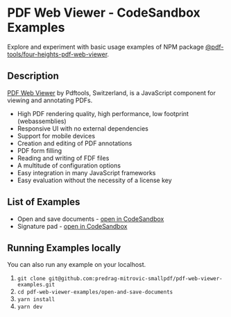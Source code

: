 # PDF Web Viewer - CodeSandbox Examples

Explore and experiment with basic usage examples of NPM package [@pdf-tools/four-heights-pdf-web-viewer](https://www.npmjs.com/package/@pdf-tools/four-heights-pdf-web-viewer).

## Description

[PDF Web Viewer](https://www.pdf-tools.com/products/viewing-printing/pdf-web-viewer/)  by Pdftools, Switzerland, is a JavaScript component for viewing and annotating PDFs.

-   High PDF rendering quality, high performance, low footprint (webassemblies)
-   Responsive UI with no external dependencies
-   Support for mobile devices
-   Creation and editing of PDF annotations
-   PDF form filling
-   Reading and writing of FDF files
-   A multitude of configuration options
-   Easy integration in many JavaScript frameworks
-   Easy evaluation without the necessity of a license key

## List of Examples

* Open and save documents - [open in CodeSandbox](https://codesandbox.io/p/sandbox/github/predrag-mitrovic-smallpdf/pdf-web-viewer-examples/tree/main/open-and-save-documents)
* Signature pad - [open in CodeSandbox](https://codesandbox.io/p/sandbox/github/predrag-mitrovic-smallpdf/pdf-web-viewer-examples/tree/main/signature-pad)

## Running Examples locally

You can also run any example on your localhost.

1. `git clone git@github.com:predrag-mitrovic-smallpdf/pdf-web-viewer-examples.git`
1. `cd pdf-web-viewer-examples/open-and-save-documents`
1. `yarn install`
1. `yarn dev`